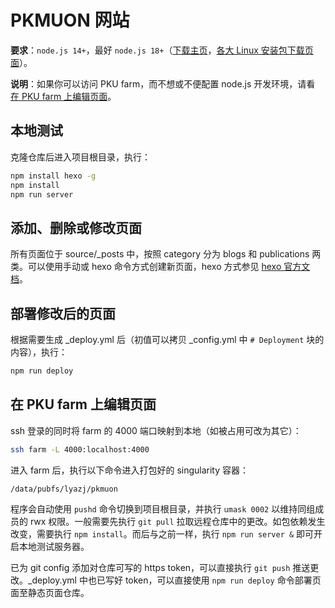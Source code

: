# PKMUON 网站

**要求**：`node.js 14+`，最好 `node.js 18+`（[下载主页](https://nodejs.org/en/download)，[各大 Linux 安装包下载页面](https://nodejs.org/en/download/package-manager)）。

**说明**：如果你可以访问 PKU farm，而不想或不便配置 node.js 开发环境，请看 [在 PKU farm 上编辑页面](#farm)。

## 本地测试

克隆仓库后进入项目根目录，执行：

```bash
npm install hexo -g
npm install
npm run server
```

## 添加、删除或修改页面

所有页面位于 source/\_posts 中，按照 category 分为 blogs 和 publications 两类。可以使用手动或 hexo 命令方式创建新页面，hexo 方式参见 [hexo 官方文档](https://hexo.io/docs/writing)。


## 部署修改后的页面

根据需要生成 \_deploy.yml 后（初值可以拷贝 \_config.yml 中 `# Deployment` 块的内容），执行：
```bash
npm run deploy
```

## <span id="farm">在 PKU farm 上编辑页面</span>

ssh 登录的同时将 farm 的 4000 端口映射到本地（如被占用可改为其它）：

```bash
ssh farm -L 4000:localhost:4000
```

进入 farm 后，执行以下命令进入打包好的 singularity 容器：

```bash
/data/pubfs/lyazj/pkmuon
```

程序会自动使用 `pushd` 命令切换到项目根目录，并执行 `umask 0002` 以维持同组成员的 rwx 权限。一般需要先执行 `git pull` 拉取远程仓库中的更改。如包依赖发生改变，需要执行 `npm install`。而后与之前一样，执行 `npm run server &` 即可开启本地测试服务器。

已为 git config 添加对仓库可写的 https token，可以直接执行 `git push` 推送更改。\_deploy.yml 中也已写好 token，可以直接使用 `npm run deploy` 命令部署页面至静态页面仓库。
